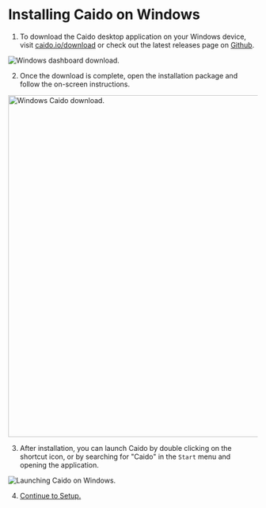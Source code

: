 # Installing Caido on Windows

1. To download the Caido desktop application on your Windows device, visit [caido.io/download](https://caido.io/download) or check out the latest releases page on [Github](https://github.com/caido/caido/releases/latest).

<img alt="Windows dashboard download." src="/_images/windows_dashboard_download.png" center/>

2. Once the download is complete, open the installation package and follow the on-screen instructions.

<img alt="Windows Caido download." src="/_images/windows_download.png" width=690px center/>

3. After installation, you can launch Caido by double clicking on the shortcut icon, or by searching for "Caido" in the `Start` menu and opening the application.

<img alt="Launching Caido on Windows." src="/_images/windows_caido_search.png" center/>

4. [Continue to Setup.](/quickstart/setup.md)
